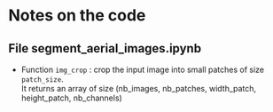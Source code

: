 # Notes on the code

## File segment_aerial_images.ipynb
 * Function `img_crop` : crop the input image into small patches of size `patch_size`. \
    It returns an array of size (nb_images, nb_patches, width_patch, height_patch, nb_channels)